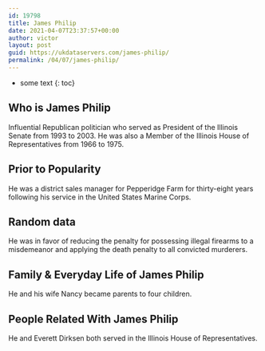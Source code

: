 ```yaml
---
id: 19798
title: James Philip
date: 2021-04-07T23:37:57+00:00
author: victor
layout: post
guid: https://ukdataservers.com/james-philip/
permalink: /04/07/james-philip/
---
```


* some text
{: toc}


## Who is James Philip



Influential Republican politician who served as President of the Illinois Senate from 1993 to 2003. He was also a Member of the Illinois House of Representatives from 1966 to 1975.

                
                
                
## Prior to Popularity



He was a district sales manager for Pepperidge Farm for thirty-eight years following his service in the United States Marine Corps.

                
                
                
## Random data



He was in favor of reducing the penalty for possessing illegal firearms to a misdemeanor and applying the death penalty to all convicted murderers.

                
                
                
## Family & Everyday Life of James Philip



He and his wife Nancy became parents to four children.

                
                
                
## People Related With James Philip



He and Everett Dirksen both served in the Illinois House of Representatives.

                
              
            
          
          
          
